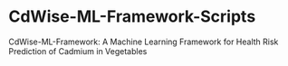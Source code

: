# CdWise-ML-Framework-Scripts
CdWise-ML-Framework: A Machine Learning Framework for Health Risk Prediction of Cadmium in Vegetables
